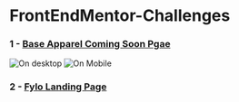 # FrontEndMentor-Challenges

### 1 - [Base Apparel Coming Soon Pgae](https://fr0ntend-challenges.netlify.app/1/)
![On desktop](https://github.com/AhmedAF13/FrontEndMentor-Challenges/blob/main/1/design/desktop-preview.jpg)
![On Mobile](https://github.com/AhmedAF13/FrontEndMentor-Challenges/blob/main/1/design/mobile-design.jpg)


### 2 - [Fylo Landing Page]()

